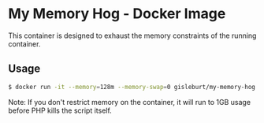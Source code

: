 My Memory Hog - Docker Image
============================

This container is designed to exhaust the memory constraints of the running
container.

Usage
-----

```bash
$ docker run -it --memory=128m --memory-swap=0 gisleburt/my-memory-hog
```

Note: If you don't restrict memory on the container, it will run to 1GB usage
before PHP kills the script itself.

